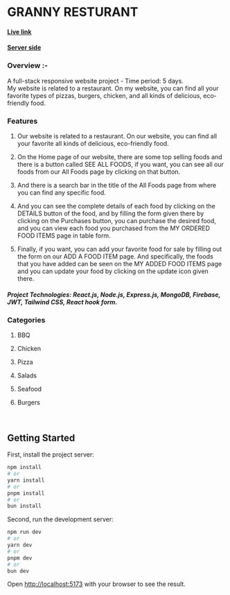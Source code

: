 

# GRANNY RESTURANT

#### [Live link](https://granny-resturant.web.app)
#### [Server side](https://github.com/md-abu-naim/A11-Granny-Restaurent-server)

### Overview :- 
 A full-stack responsive website project - Time period: 5 days. <br>
 My website is related to a restaurant. On my website, you can find all your favorite types of pizzas, burgers, chicken, and all kinds of delicious, eco-friendly food.

### Features 
1. Our website is related to a restaurant. On our website, you can find all your favorite all kinds of delicious, eco-friendly food.

2. On the Home page of our website, there are some top selling foods and there is a button called SEE ALL FOODS, if you want, you can see all our foods from our All Foods page by clicking on that button.

3. And there is a search bar in the title of the All Foods page from where you can find any specific food.

4. And you can see the complete details of each food by clicking on the DETAILS button of the food, and by filling the form given there by clicking on the Purchases button, you can purchase the desired food, and you can view each food you purchased from the MY ORDERED FOOD ITEMS page in table form.

5. Finally, if you want, you can add your favorite food for sale by filling out the form on our ADD A FOOD ITEM page. And specifically, the foods that you have added can be seen on the MY ADDED FOOD ITEMS page and you can update your food by clicking on the update icon given there.

##### Project Technologies: React.js, Node.js, Express.js, MongoDB, Firebase, JWT, Tailwind CSS, React hook form.

### Categories 
1. BBQ
2. Chicken
3. Pizza
4. Salads
5. Seafood
6. Burgers

   <br>

## Getting Started

First, install the project server:
```bash
npm install
# or
yarn install
# or
pnpm install
# or
bun install
```

Second, run the development server:

```bash
npm run dev
# or
yarn dev
# or
pnpm dev
# or
bun dev
```
Open [http://localhost:5173](http://localhost:5173) with your browser to see the result.
